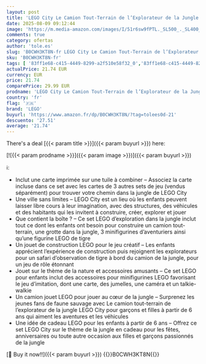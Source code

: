 ```yaml
---
layout: post
title: 'LEGO City Le Camion Tout-Terrain de l’Explorateur de la Jungle - Jouet pour Enfants Garçons et Filles dès 6 Ans - Cadeau Amusant - Véhicule Aventure - 3 Minifigurines d’Aventuriers - Tigre 60426'
date: 2025-08-09 09:12:44
image: 'https://m.media-amazon.com/images/I/51r6sw9fPTL._SL500_._SL400_.jpg'
comments: true
category: ofertas
author: 'tole.es'
slug: 'B0CWH3KT8N-fr LEGO City Le Camion Tout-Terrain de l’Explorateur de la...'
sku: 'B0CWH3KT8N-fr'
tags: [ '83ff1e68-c415-4449-8299-a2f510e58f32_0','83ff1e68-c415-4449-8299-a2f510e58f32_601','Arborist Merchandising Root','Jeux de construction','Jeux et Jouets','Jeux et jouets','Lego','Self Service','Sets de jeux de construction','Special Features Stores','lego','🇫🇷', ]
actualPrice: 21.74 EUR
currency: EUR
price: 21.74
comparePrice: 29.99 EUR
prodname: 'LEGO City Le Camion Tout-Terrain de l’Explorateur de la Jungle - Jouet pour Enfants Garçons et Filles dès 6 Ans - Cadeau Amusant - Véhicule Aventure - 3 Minifigurines d’Aventuriers - Tigre 60426'
country: 'fr'
flag: '🇫🇷'
brand: 'LEGO'
buyurl: 'https://www.amazon.fr/dp/B0CWH3KT8N/?tag=tolees0d-21'
descuento: '27.51'
average: '21.74'
---
```


There's a deal [{{< param title >}}]({{< param buyurl >}})  here:

[![{{< param prodname >}}]({{< param image >}})]({{< param buyurl >}})

ℹ️:

- Inclut une carte imprimée sur une tuile à combiner – Associez la carte incluse dans ce set avec les cartes de 3 autres sets de jeu (vendus séparément) pour trouver votre chemin dans la jungle de LEGO City
- Une ville sans limites – LEGO City est un lieu où les enfants peuvent laisser libre cours à leur imagination, avec des structures, des véhicules et des habitants qui les invitent à construire, créer, explorer et jouer
- Que contient la boîte ? – Ce set LEGO d’exploration dans la jungle inclut tout ce dont les enfants ont besoin pour construire un camion tout-terrain, une grotte dans la jungle, 3 minifigurines d’aventuriers ainsi qu’une figurine LEGO de tigre
- Un jouet de construction LEGO pour le jeu créatif – Les enfants apprécient l’expérience de construction puis rejoignent les explorateurs pour un safari d’observation de tigre à bord du camion de la jungle, pour un jeu de rôle étonnant
- Jouet sur le thème de la nature et accessoires amusants – Ce set LEGO pour enfants inclut des accessoires pour minifigurines LEGO favorisant le jeu d’imitation, dont une carte, des jumelles, une caméra et un talkie-walkie
- Un camion jouet LEGO pour jouer au cœur de la jungle – Surprenez les jeunes fans de faune sauvage avec Le camion tout-terrain de l’explorateur de la jungle LEGO City pour garçons et filles à partir de 6 ans qui aiment les aventures et les véhicules
- Une idée de cadeau LEGO pour les enfants à partir de 6 ans – Offrez ce set LEGO City sur le thème de la jungle en cadeau pour les fêtes, anniversaires ou toute autre occasion aux filles et garçons passionnés de la jungle

[🛒 Buy it now!!]({{< param buyurl >}})
{{<world>}}B0CWH3KT8N{{</world>}}
